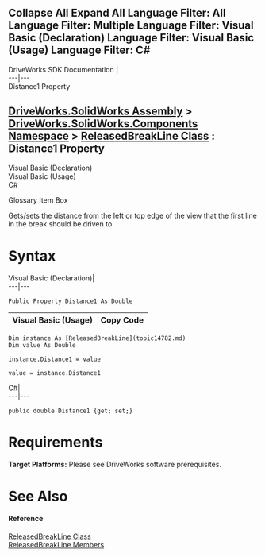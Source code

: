 Collapse All Expand All Language Filter: All  Language Filter: Multiple  Language Filter: Visual Basic (Declaration) Language Filter: Visual Basic (Usage) Language Filter: C#  
---  
DriveWorks SDK Documentation  |   
---|---  
Distance1 Property   
  
[DriveWorks.SolidWorks Assembly](topic13342.md) > [DriveWorks.SolidWorks.Components Namespace](topic13925.md) > [ReleasedBreakLine Class](topic14782.md) : Distance1 Property  
---  
  
Visual Basic (Declaration)    
Visual Basic (Usage)    
C# 

Glossary Item Box

Gets/sets the distance from the left or top edge of the view that the first line in the break should be driven to. 

# Syntax

Visual Basic (Declaration)|   
---|---  
      
    
    Public Property Distance1 As Double  
  
Visual Basic (Usage)| Copy Code  
---|---  
      
    
    Dim instance As [ReleasedBreakLine](topic14782.md)
    Dim value As Double
     
    instance.Distance1 = value
     
    value = instance.Distance1  
  
C#|   
---|---  
      
    
    public double Distance1 {get; set;}  
  
# Requirements

**Target Platforms:** Please see DriveWorks software prerequisites.

# See Also

#### Reference

[ReleasedBreakLine Class](topic14782.md)   
[ReleasedBreakLine Members](topic14783.md)


